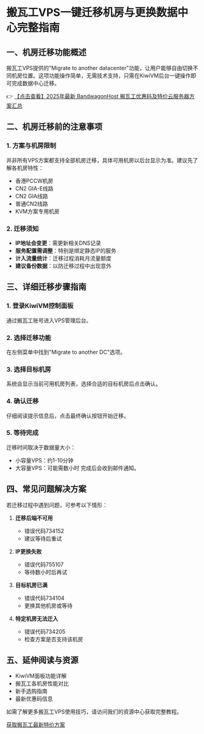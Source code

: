 # 搬瓦工VPS一键迁移机房与更换数据中心完整指南

## 一、机房迁移功能概述

搬瓦工VPS提供的"Migrate to another datacenter"功能，让用户能够自由切换不同机房位置。这项功能操作简单，无需技术支持，只需在KiwiVM后台一键操作即可完成数据中心迁移。

👉 [【点击查看】2025年最新 BandwagonHost 搬瓦工优惠码及特价云服务器方案汇总](https://bit.ly/banwagon)

## 二、机房迁移前的注意事项

### 1. 方案与机房限制
并非所有VPS方案都支持全部机房迁移，具体可用机房以后台显示为准。建议先了解各机房特性：
- 香港PCCW机房
- CN2 GIA-E线路
- CN2 GIA线路
- 普通CN2线路
- KVM方案专用机房

### 2. 迁移须知
- **IP地址会变更**：需更新相关DNS记录
- **服务配置需调整**：特别是绑定静态IP的服务
- **计入流量统计**：迁移过程消耗月流量额度
- **建议备份数据**：以防迁移过程中出现意外

## 三、详细迁移步骤指南

### 1. 登录KiwiVM控制面板
通过搬瓦工账号进入VPS管理后台。

### 2. 选择迁移功能
在左侧菜单中找到"Migrate to another DC"选项。

### 3. 选择目标机房
系统会显示当前可用机房列表，选择合适的目标机房后点击确认。

### 4. 确认迁移
仔细阅读提示信息后，点击最终确认按钮开始迁移。

### 5. 等待完成
迁移时间取决于数据量大小：
- 小容量VPS：约1-10分钟
- 大容量VPS：可能需数小时
完成后会收到邮件通知。

## 四、常见问题解决方案

若迁移过程中遇到问题，可参考以下情形：

1. **迁移后端不可用**
   - 错误代码734152
   - 建议等待后重试

2. **IP更换失败**
   - 错误代码755107
   - 等待数小时后再试

3. **目标机房已满**
   - 错误代码734104
   - 更换其他机房或等待

4. **特定机房无法迁入**
   - 错误代码734205
   - 检查方案是否支持该机房

## 五、延伸阅读与资源

- KiwiVM面板功能详解
- 搬瓦工各机房性能对比
- 新手选购指南
- 最新优惠码信息

如需了解更多搬瓦工VPS使用技巧，请访问我们的资源中心获取完整教程。

[获取搬瓦工最新特价方案](https://bit.ly/banwagon)